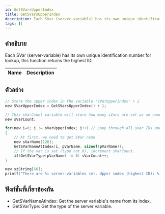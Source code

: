 ```yaml
---
id: GetSVarsUpperIndex
title: GetSVarsUpperIndex
description: Each SVar (server-variable) has its own unique identification number for lookup, this function returns the highest ID.
tags: []
---
```


## คำอธิบาย

Each SVar (server-variable) has its own unique identification number for lookup, this function returns the highest ID.

| Name | Description |
| ---- | ----------- |


## ตัวอย่าง

```c
// Store the upper index in the variable 'SVarUpperIndex' + 1
new SVarUpperIndex = GetSVarsUpperIndex() + 1;

// This sVarCount variable will store how many sVars are set as we count them.
new sVarCount;

for(new i=0; i != sVarUpperIndex; i++) // Loop through all sVar IDs under the upper index
{
    // At first, we need to get SVar name
    new sVarName[128];
    GetSVarNameAtIndex(i, pVarName, sizeof(pVarName));
    // If the var is set (type not 0), increment sVarCount.
    if(GetSVarType(pVarName) != 0) sVarCount++;
}

new szString[66];
printf("There are %i server-variables set. Upper index (highest ID): %i.", sVarCount, SVarUpperIndex-1);
```

## ฟังก์ชั่นที่เกี่ยวข้องกัน

- GetSVarNameAtIndex: Get the server variable's name from its index.
- GetSVarType: Get the type of the server variable.
